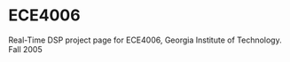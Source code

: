 ECE4006
=======

Real-Time DSP project page for ECE4006, Georgia Institute of Technology. Fall 2005
